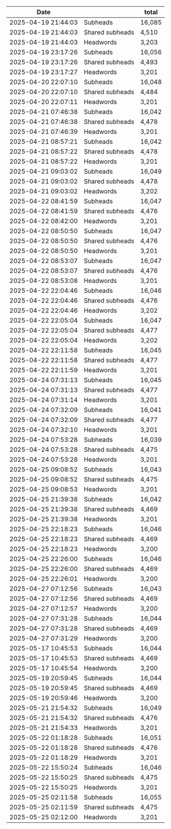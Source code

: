 | Date                |                 | total  |
| ------------------- | --------------- | ------ |
| 2025-04-19 21:44:03 | Subheads        | 16,085 |
| 2025-04-19 21:44:03 | Shared subheads | 4,510  |
| 2025-04-19 21:44:03 | Headwords       | 3,203  |
| 2025-04-19 23:17:26 | Subheads        | 16,056 |
| 2025-04-19 23:17:26 | Shared subheads | 4,493  |
| 2025-04-19 23:17:27 | Headwords       | 3,201  |
| 2025-04-20 22:07:10 | Subheads        | 16,048 |
| 2025-04-20 22:07:10 | Shared subheads | 4,484  |
| 2025-04-20 22:07:11 | Headwords       | 3,201  |
| 2025-04-21 07:46:38 | Subheads        | 16,042 |
| 2025-04-21 07:46:38 | Shared subheads | 4,478  |
| 2025-04-21 07:46:39 | Headwords       | 3,201  |
| 2025-04-21 08:57:21 | Subheads        | 16,042 |
| 2025-04-21 08:57:22 | Shared subheads | 4,478  |
| 2025-04-21 08:57:22 | Headwords       | 3,201  |
| 2025-04-21 09:03:02 | Subheads        | 16,049 |
| 2025-04-21 09:03:02 | Shared subheads | 4,478  |
| 2025-04-21 09:03:02 | Headwords       | 3,202  |
| 2025-04-22 08:41:59 | Subheads        | 16,047 |
| 2025-04-22 08:41:59 | Shared subheads | 4,476  |
| 2025-04-22 08:42:00 | Headwords       | 3,201  |
| 2025-04-22 08:50:50 | Subheads        | 16,047 |
| 2025-04-22 08:50:50 | Shared subheads | 4,476  |
| 2025-04-22 08:50:50 | Headwords       | 3,201  |
| 2025-04-22 08:53:07 | Subheads        | 16,047 |
| 2025-04-22 08:53:07 | Shared subheads | 4,476  |
| 2025-04-22 08:53:08 | Headwords       | 3,201  |
| 2025-04-22 22:04:46 | Subheads        | 16,046 |
| 2025-04-22 22:04:46 | Shared subheads | 4,476  |
| 2025-04-22 22:04:46 | Headwords       | 3,202  |
| 2025-04-22 22:05:04 | Subheads        | 16,047 |
| 2025-04-22 22:05:04 | Shared subheads | 4,477  |
| 2025-04-22 22:05:04 | Headwords       | 3,202  |
| 2025-04-22 22:11:58 | Subheads        | 16,045 |
| 2025-04-22 22:11:58 | Shared subheads | 4,477  |
| 2025-04-22 22:11:59 | Headwords       | 3,201  |
|2025-04-24 07:31:13|Subheads|16,045|
|2025-04-24 07:31:13|Shared subheads|4,477|
|2025-04-24 07:31:14|Headwords|3,201|
|2025-04-24 07:32:09|Subheads|16,041|
|2025-04-24 07:32:09|Shared subheads|4,477|
|2025-04-24 07:32:10|Headwords|3,201|
|2025-04-24 07:53:28|Subheads|16,039|
|2025-04-24 07:53:28|Shared subheads|4,475|
|2025-04-24 07:53:28|Headwords|3,201|
|2025-04-25 09:08:52|Subheads|16,043|
|2025-04-25 09:08:52|Shared subheads|4,475|
|2025-04-25 09:08:53|Headwords|3,201|
|2025-04-25 21:39:38|Subheads|16,042|
|2025-04-25 21:39:38|Shared subheads|4,469|
|2025-04-25 21:39:38|Headwords|3,201|
|2025-04-25 22:18:23|Subheads|16,046|
|2025-04-25 22:18:23|Shared subheads|4,469|
|2025-04-25 22:18:23|Headwords|3,200|
|2025-04-25 22:26:00|Subheads|16,046|
|2025-04-25 22:26:00|Shared subheads|4,469|
|2025-04-25 22:26:01|Headwords|3,200|
|2025-04-27 07:12:56|Subheads|16,043|
|2025-04-27 07:12:56|Shared subheads|4,469|
|2025-04-27 07:12:57|Headwords|3,200|
|2025-04-27 07:31:28|Subheads|16,044|
|2025-04-27 07:31:28|Shared subheads|4,469|
|2025-04-27 07:31:29|Headwords|3,200|
|2025-05-17 10:45:53|Subheads|16,044|
|2025-05-17 10:45:53|Shared subheads|4,469|
|2025-05-17 10:45:54|Headwords|3,200|
|2025-05-19 20:59:45|Subheads|16,044|
|2025-05-19 20:59:45|Shared subheads|4,469|
|2025-05-19 20:59:46|Headwords|3,200|
|2025-05-21 21:54:32|Subheads|16,049|
|2025-05-21 21:54:32|Shared subheads|4,476|
|2025-05-21 21:54:33|Headwords|3,201|
|2025-05-22 01:18:28|Subheads|16,051|
|2025-05-22 01:18:28|Shared subheads|4,476|
|2025-05-22 01:18:29|Headwords|3,201|
|2025-05-22 15:50:24|Subheads|16,046|
|2025-05-22 15:50:25|Shared subheads|4,475|
|2025-05-22 15:50:25|Headwords|3,201|
|2025-05-25 02:11:58|Subheads|16,055|
|2025-05-25 02:11:59|Shared subheads|4,475|
|2025-05-25 02:12:00|Headwords|3,201|
